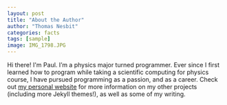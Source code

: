 ```yaml
---
layout: post
title: "About the Author"
author: "Thomas Nesbit"
categories: facts
tags: [sample]
image: IMG_1798.JPG
---
```


Hi there! I'm Paul. I’m a physics major turned programmer. Ever since I first learned how to program while taking a scientific computing for physics course, I have pursued programming as a passion, and as a career. Check out [my personal website](https://www.lenpaul.com/) for more information on my other projects (including more Jekyll themes!), as well as some of my writing.

